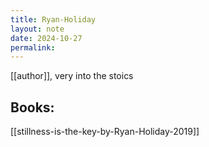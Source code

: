 ```yaml
---
title: Ryan-Holiday
layout: note
date: 2024-10-27
permalink:
---
```

[[author]], very into the stoics

## Books:



[[stillness-is-the-key-by-Ryan-Holiday-2019]]